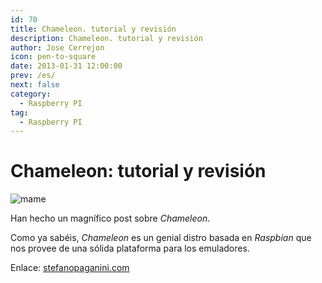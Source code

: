 ```yaml
---
id: 70
title: Chameleon. tutorial y revisión
description: Chameleon. tutorial y revisión
author: Jose Cerrejon
icon: pen-to-square
date: 2013-01-31 12:00:00
prev: /es/
next: false
category:
  - Raspberry PI
tag:
  - Raspberry PI
---
```


# Chameleon: tutorial y revisión

![mame](/images/mame.jpg)

Han hecho un magnífico post sobre *Chameleon*.

Como ya sabéis, *Chameleon* es un genial distro basada en *Raspbian* que nos provee de una sólida plataforma para los emuladores.

Enlace: [stefanopaganini.com](http://www.stefanopaganini.com/raspberry-pi-chameleon-overview-and-tutorial/)
